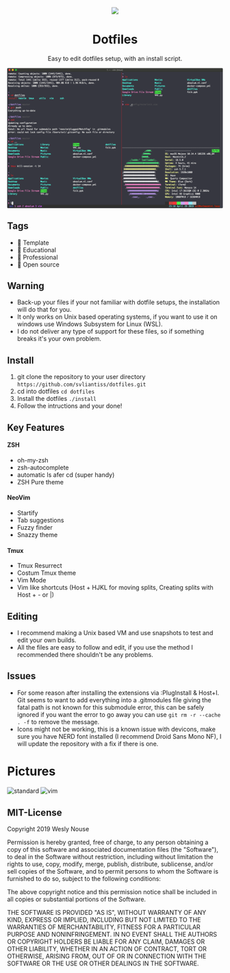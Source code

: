 <p align="center"><a href="https://github.com/absolum1"
target="_blank"><br><img width="200" src="https://absolum.nl/assets/img/absolum-logo.svg"></a></p>


<h1 align="center">Dotfiles</h1>


<p align="center">Easy to edit dotfiles setup, with an install script.</p>

<img align="center" src="screenshot-of-tmux.png" alt="tmux"/>

## Tags
- :page_facing_up: Template
- :closed_book: Educational
- :necktie: Professional
- 🎉 Open source

## Warning
- Back-up your files if your not familiar with dotfile setups, the installation will do that for you.
- It only works on Unix based operating systems, if you want to use it on windows use Windows Subsystem for Linux (WSL).
- I do not deliver any type of support for these files, so if something breaks it's your own problem.

## Install
1. git clone the repository to your user directory
   ```https://github.com/svliantiss/dotfiles.git```
2. cd into dotfiles
   ```cd dotfiles```
3. Install the dotfiles
   ```./install```
4. Follow the intructions and your done!

## Key Features
#### ZSH
- oh-my-zsh
- zsh-autocomplete
- automatic ls afer cd (super handy)
- ZSH Pure theme
#### NeoVim
- Startify
- Tab suggestions
- Fuzzy finder
- Snazzy theme
#### Tmux
- Tmux Resurrect
- Costum Tmux theme
- Vim Mode
- Vim like shortcuts (Host + HJKL for moving splits, Creating splits with Host + - or |)

## Editing
- I recommend making a Unix based VM and use snapshots to test and edit your own builds.
- All the files are easy to follow and edit, if you use the method I recommended there shouldn't be any problems.

## Issues
- For some reason after installing the extensions via :PlugInstall & Host+I. Git seems to want to add everything into a
  .gitmodules file giving the fatal path is not known for this submodule error, this can be safely ignored if you want
  the error to go away you can use ```git rm -r --cache . -f``` to remove the message.
- Icons might not be working, this is a known issue with devicons, make sure you have NERD font installed (I recommend
  Droid Sans Mono NF), I will update the repository with a fix if there is one.

# Pictures
<img align="center" src="screenshot-of-standard-setup.png" alt="standard"/>
<img align="center" src="screenshot-of-vim.png" alt="vim"/>

## MIT-License
Copyright 2019 Wesly Nouse

Permission is hereby granted, free of charge, to any person obtaining a copy of this software and associated documentation files (the "Software"), to deal in the Software without restriction, including without limitation the rights to use, copy, modify, merge, publish, distribute, sublicense, and/or sell copies of the Software, and to permit persons to whom the Software is furnished to do so, subject to the following conditions:

The above copyright notice and this permission notice shall be included in all copies or substantial portions of the Software.

THE SOFTWARE IS PROVIDED "AS IS", WITHOUT WARRANTY OF ANY KIND, EXPRESS OR IMPLIED, INCLUDING BUT NOT LIMITED TO THE WARRANTIES OF MERCHANTABILITY, FITNESS FOR A PARTICULAR PURPOSE AND NONINFRINGEMENT. IN NO EVENT SHALL THE AUTHORS OR COPYRIGHT HOLDERS BE LIABLE FOR ANY CLAIM, DAMAGES OR OTHER LIABILITY, WHETHER IN AN ACTION OF CONTRACT, TORT OR OTHERWISE, ARISING FROM, OUT OF OR IN CONNECTION WITH THE SOFTWARE OR THE USE OR OTHER DEALINGS IN THE SOFTWARE.


